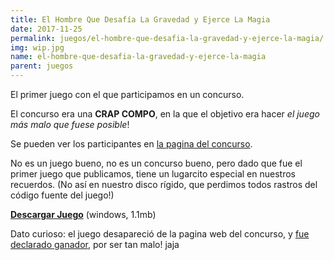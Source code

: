 ```yaml
---
title: El Hombre Que Desafía La Gravedad y Ejerce La Magia
date: 2017-11-25
permalink: juegos/el-hombre-que-desafia-la-gravedad-y-ejerce-la-magia/
img: wip.jpg
name: el-hombre-que-desafia-la-gravedad-y-ejerce-la-magia
parent: juegos
---
```


El primer juego con el que participamos en un concurso.

El concurso era una __CRAP COMPO__, en la que el objetivo era hacer _el juego más malo que fuese posible_!

Se pueden ver los participantes en [la pagina del concurso](http://www.pixjuegos.com/crapcompo/?page_id=8).

No es un juego bueno, no es un concurso bueno, pero dado que fue el primer juego que publicamos, tiene un lugarcito especial en nuestros recuerdos. (No así en nuestro disco rígido, que perdimos todos rastros del código fuente del juego!)

[__Descargar Juego__](http://files.torresbaldi.com/el-hombre-que-desafia-la-gravedad-y-ejerce-la-magia.zip) (windows, 1.1mb)

Dato curioso: el juego desapareció de la pagina web del concurso, y [fue declarado ganador](http://forum.bennugd.org/index.php/topic,1451.msg24555.html#msg24555), por ser tan malo! jaja